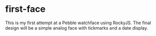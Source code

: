 # first-face
This is my first attempt at a Pebble watchface using RockyJS. The final design will be a simple analog face with tickmarks and a date display.
